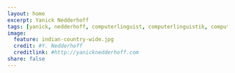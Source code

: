 ```yaml
---
layout: home
excerpt: Yanick Nedderhoff
tags: [yanick, nedderhoff, computerlinguist, computerlinguistik, computational linguist, computational linguistics, natural language processing, maschinelle sprachverarbeitung, universität stuttgart, lebenslauf, cv, curriculum vitae, beruflicher werdegang, ausbildung, skills, fähigkeiten, kenntnisse, sprachkenntnisse, edv-kenntnisse, programme, software]
image:
  feature: indian-country-wide.jpg
  credit: #Y. Nedderhoff
  creditlink: #http://yanicknedderhoff.com
share: false
---
```

